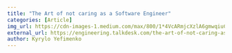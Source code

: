 ```yaml
---
title: "The Art of not caring as a Software Engineer"
categories: [Article]
img_url: https://cdn-images-1.medium.com/max/800/1*4VcARmjcXzlA6gmwqiuCkg.png
external_url: https://engineering.talkdesk.com/the-art-of-not-caring-as-a-software-engineer-c36edaf4ce5d
author: Kyrylo Yefimenko
---
```

